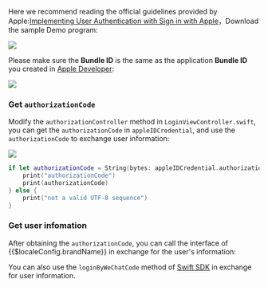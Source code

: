 <IntegrationDetailCard title="Start to develop access">

Here we recommend reading the official guidelines provided by Apple:[Implementing User Authentication with Sign in with Apple](https://developer.apple.com/documentation/authenticationservices/implementing_user_authentication_with_sign_in_with_apple)，Download the sample Demo program:

![](https://cdn.authing.cn/blog/20201121120013.png)

Please make sure the **Bundle ID** is the same as the application **Bundle ID** you created in [Apple Developer](https://developer.apple.com/):

![](https://cdn.authing.cn/blog/20201121120107.png)

### Get `authorizationCode`

Modify the `authorizationController` method in `LoginViewController.swift`, you can get the `authorizationCode` in `appleIDCredential`, and use the `authorizationCode` to exchange user information:

![](https://cdn.authing.cn/blog/20201121120512.png)

```swift
if let authorizationCode = String(bytes: appleIDCredential.authorizationCode!, encoding: .utf8) {
    print("authorizationCode")
    print(authorizationCode)
} else {
    print("not a valid UTF-8 sequence")
}
```

### Get user infomation

After obtaining the `authorizationCode`, you can call the interface of {{$localeConfig.brandName}} in exchange for the user's information:

<ApiMethodSpec method="post" host="https://core.approw.com" path="/connection/social/apple/callback?app_id=YOUR_APP_ID" description="use authorizationCode get user information">

<template slot="pathParams">

<ApiMethodParam name="userPoolId" type="string" required description="user pool ID"/>

</template>
<template slot="bodyParams">

<ApiMethodParam name="code" type="string" required description="authorizationCode"/>

</template>
<template slot="queryParams">

<ApiMethodParam name="app_id" type="string" required description="Application ID。"/>

</template>

<template slot="response">

<ApiMethodResponse httpCode="200">
<template slot="description">

{{$localeConfig.brandName}} The user information returned to the developer is the {{$localeConfig.brandName}} user standard field after processing, not the user field described in the WeChat document. For detailed user field definitions, please see: [User field definitions](/en/guides/user/user-profile.md)

</template>

```js
{
  "code": 200,
  "message": "Successfully get user information",
  "data": {
    "id": "5fb7c7d8ee96c20ca71b6d56",
    "email": "test@example.com",
    "emailVerified": true,
    "unionid": "social:apple:001963.663e421e52eb4e1eac34d366fe0da7be.1229",
    "openid": "social:apple:001963.663e421e52eb4e1eac34d366fe0da7be.1229",
    "oauth": "{\"id\":\"001963.663e421e52eb4e1eac34d366fe0da7be.1229\",\"email\":\"test@example.com\",\"emailVerified\":true}",
    "registerSource": [
      "social:apple:web"
    ],
    "username": null,
    "nickname": null,
    "company": null,
    "photo": "https://files.approw.com/approw-console/default-user-avatar.png",
    "token": "eyJhbGciOiJIUzI1NiIsInR5cCI6IkpXVCJ9",
    "phone": null,
    "tokenExpiredAt": "2020-12-06T04:10:44.664Z",
    "loginsCount": 4,
    "signedUp": "2020-11-20T13:42:48.477Z",
    "blocked": false,
    "isDeleted": false,
    "userPoolId": "xxxxx"
  }
}
```

</ApiMethodResponse>

</template>

</ApiMethodSpec>

You can also use the `loginByWeChatCode` method of [Swift SDK](/en/reference/sdk-for-swift.md) in exchange for user information.

</IntegrationDetailCard>

